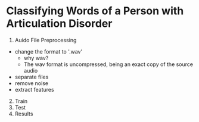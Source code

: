 # Classifying Words of a Person with Articulation Disorder
1. Auido File Preprocessing
- change the format to '.wav'
    - why wav? 
    - The wav format is uncompressed, being an exact copy of the source audio
- separate files
- remove noise
- extract features
2. Train
3. Test
4. Results